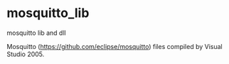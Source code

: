 # mosquitto_lib
mosquitto lib and dll

Mosquitto (https://github.com/eclipse/mosquitto) files compiled by Visual Studio 2005.
